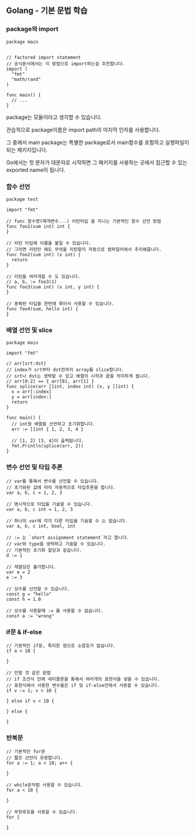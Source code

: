 ## Golang - 기본 문법 학습

### package와 import

```
package main


// factored import statement
// 공식문서에서는 이 방법으로 import하는걸 추천합니다.
import (
  "fmt"
  "math/rand"
)

func main() {
  // ...
}
```

package는 모듈이라고 생각할 수 있습니다.

관습적으로 package이름은 import path의 마지막 인자를 사용합니다.

그 중에서 main package는 특별한 package로서 main함수를 포함하고 실행파일이 되는 패키지입니다.

Go에서는 첫 문자가 대문자로 시작하면 그 패키지를 사용하는 곳에서 접근할 수 있는 exported name이 됩니다.

### 함수 선언

```
package test

import "fmt"

// func 함수명(매개변수...) 리턴타입 을 지니는 기본적인 함수 선언 방법
func foo1(sum int) int {
}

// 리턴 타입에 이름을 붙일 수 있습니다.
// 그러면 리턴만 해도 무엇을 리턴할지 자동으로 컴파일러에서 추리해줍니다.
func foo2(sum int) (x int) {
  return
}

// 리턴을 여러개할 수 도 있습니다.
// a, b, := foo3(1)
func foo3(sum int) (x int, y int) {
}

// 중복된 타입을 한번에 묶어서 사용할 수 있습니다.
func foo4(sum, hello int) {
}
```

### 배열 선언 및 slice

```
package main

import "fmt"

// arr[srt:dst]
// index가 srt부터 dst전까지 array를 slice합니다.
// srt나 dst는 생략할 수 있고 배열의 시작과 끝을 의미하게 됩니다.
// arr[0:2] == { arr[0], arr[1] }
func splice(arr []int, index int) (x, y []int) {
  x = arr[:index]
  y = arr[index:]
  return
}

func main() {
  // int형 배열을 선언하고 초기화합니다.
  arr := []int { 1, 2, 3, 4 }

  // [1, 2] [3, 4]이 출력됩니다.
  fmt.Println(splice(arr, 2))
}
```

### 변수 선언 및 타입 추론

```
// var를 통해서 변수를 선언할 수 있습니다.
// 초기와된 값에 따라 자동적으로 타입추론을 합니다.
var a, b, c = 1, 2, 3

// 명시적으로 타입을 기술할 수 있습니다.
var a, b, c int = 1, 2, 3

// 하나의 var에 각각 다른 타입을 기술할 수 는 없습니다.
var a, b, c int, bool, int

// := 는 `short assignment statement`라고 합니다.
// var와 type을 생략하고 기술할 수 있습니다.
// 기본적인 초기화 할당과 같습니다.
d := 1

// 재할당은 불가합니다.
var e = 2
e := 3

// 상수를 선언할 수 있습니다.
const g = "hello"
const h = 1.0

// 상수를 사용할때 := 를 사용할 수 없습니다.
const a := "wrong"
```

### if문 & if-else

```
// 기본적인 if문, 특이한 점으로 소괄호가 없습니다.
if a < 10 {

}

// 안쓸 것 같은 문법
// if 조건식 안에 세미콜론을 통해서 여러개의 표현식을 넣을 수 있습니다.
// 표현식에서 사용한 변수들은 if 및 if-else안에서 사용할 수 있습니다.
if v := 1; v > 10 {

} else if v < 10 {

} else {

}
```

### 반복문

```
// 기본적인 for문
// 짧은 선언이 유용합니다.
for a := 1; a < 10; a++ {

}

// while문처럼 사용할 수 있습니다.
for a < 10 {

}

// 무한루프를 사용할 수 있습니다.
for {

}
```
